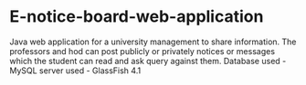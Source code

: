 # E-notice-board-web-application
Java web application for a university management to share information. The professors and hod can post publicly or privately notices or messages which the student can read and ask query against them.
Database used - MySQL 
server used - GlassFish 4.1
